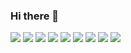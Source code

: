 ### Hi there 👋


<img src="https://img.shields.io/badge/Apache Maven-C71A36?style=flat&logo=Apache Maven&logoColor=white"/>
<img src="https://img.shields.io/badge/Gradle-C71A36?style=flat&logo=Gradle&logoColor=white"/>
<img src="https://img.shields.io/badge/Java-C71A36?style=flat&logo=Java&logoColor=white"/>
<img src="https://img.shields.io/badge/Oracle-C71A36?style=flat&logo=Oracle&logoColor=white"/>
<img src="https://img.shields.io/badge/MySql-C71A36?style=flat&logo=MySql&logoColor=white"/>
<img src="https://img.shields.io/badge/Spring-C71A36?style=flat&logo=Spring&logoColor=white"/>
<img src="https://img.shields.io/badge/Spring Boot-C71A36?style=flat&logo=Spring Boot&logoColor=white"/>
<img src="https://img.shields.io/badge/Java Script-C71A36?style=flat&logo=Java Script&logoColor=white"/>
<img src="https://img.shields.io/badge/jQuery-C71A36?style=flat&logo=jQuery&logoColor=white"/>


<!--
**DeokGil/DeokGil** is a ✨ _special_ ✨ repository because its `README.md` (this file) appears on your GitHub profile.

Here are some ideas to get you started:

- 🔭 I’m currently working on ...
- 🌱 I’m currently learning ...
- 👯 I’m looking to collaborate on ...
- 🤔 I’m looking for help with ...
- 💬 Ask me about ...
- 📫 How to reach me: ...
- 😄 Pronouns: ...
- ⚡ Fun fact: ...
-->
